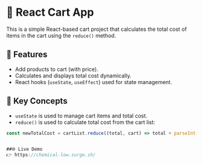 # 🛒 React Cart App

This is a simple React-based cart project that calculates the total cost of items in the cart using the `reduce()` method.

## 🚀 Features

- Add products to cart (with price).
- Calculates and displays total cost dynamically.
- React hooks (`useState`, `useEffect`) used for state management.


## 🧠 Key Concepts

- `useState` is used to manage cart items and total cost.
- `reduce()` is used to calculate total cost from the cart list:
```js
const newTotalCost = cartList.reduce((total, cart) => total + parseInt(cart.price), 0);


##🌐 Live Demo
👉 https://chemical-low.surge.sh/

